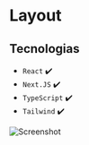 # Layout

## Tecnologias
- `React` ✔️
- `Next.JS` ✔️
- `TypeScript` ✔️
- `Tailwind` ✔️



![Screenshot](https://github.com/jailtonmendes/react-spotify-clone/assets/44006125/bf390b54-a858-462e-94e6-aadc1e453a0f)
